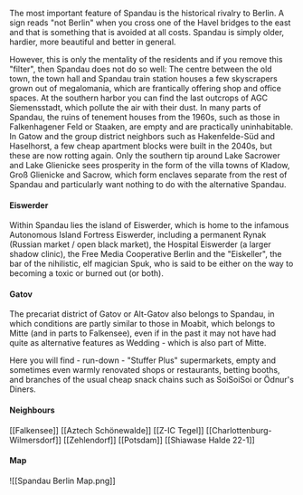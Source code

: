 The most important feature of Spandau is the historical rivalry to Berlin. A sign reads "not Berlin" when you cross one of the Havel bridges to the east and that is something that is avoided at all costs. Spandau is simply older, hardier, more beautiful and better in general.

However, this is only the mentality of the residents and if you remove this "filter", then Spandau does not do so well: The centre between the old town, the town hall and Spandau train station houses a few skyscrapers grown out of megalomania, which are frantically offering shop and office spaces. At the southern harbor you can find the last outcrops of AGC Siemensstadt, which pollute the air with their dust. In many parts of Spandau, the ruins of tenement houses from the 1960s, such as those in Falkenhagener Feld or Staaken, are empty and are practically uninhabitable. In Gatow and the group district neighbors such as Hakenfelde-Süd and Haselhorst, a few cheap apartment blocks were built in the 2040s, but these are now rotting again. Only the southern tip around Lake Sacrower and Lake Glienicke sees prosperity in the form of the villa towns of Kladow, Groß Glienicke and Sacrow, which form enclaves separate from the rest of Spandau and particularly want nothing to do with the alternative Spandau.

#### Eiswerder
Within Spandau lies the island of Eiswerder, which is home to the infamous Autonomous Island Fortress Eiswerder, including a permanent Rynak (Russian market / open black market), the Hospital Eiswerder (a larger shadow clinic), the Free Media Cooperative Berlin and the "Eiskeller", the bar of the nihilistic, elf magician Spuk, who is said to be either on the way to becoming a toxic or burned out (or both).

#### Gatov
The precariat district of Gatov or Alt-Gatov also belongs to Spandau, in which conditions are partly similar to those in Moabit, which belongs to Mitte (and in parts to Falkensee), even if in the past it may not have had quite as alternative features as Wedding - which is also part of Mitte.

Here you will find - run-down - "Stuffer Plus" supermarkets, empty and sometimes even warmly renovated shops or restaurants, betting booths, and branches of the usual cheap snack chains such as SoiSoiSoi or Ödnur's Diners.
#### Neighbours
[[Falkensee]]
[[Aztech Schönewalde]]
[[Z-IC Tegel]]
[[Charlottenburg-Wilmersdorf]]
[[Zehlendorf]]
[[Potsdam]]
[[Shiawase Halde 22-1]]
#### Map
![[Spandau Berlin Map.png]]